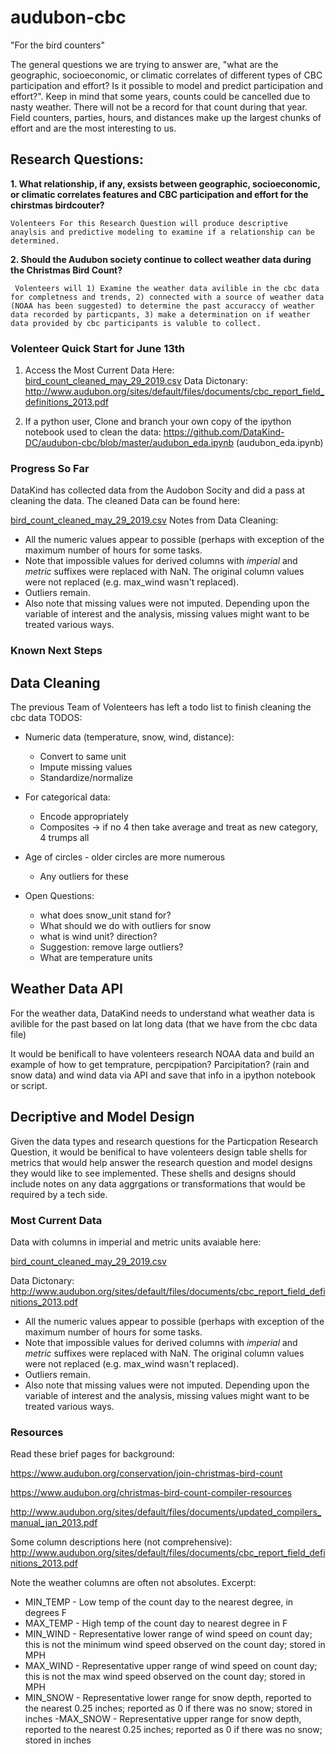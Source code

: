 # audubon-cbc
"For the bird counters"

The general questions we are trying to answer are, "what are the geographic, socioeconomic, or climatic correlates of different types of CBC participation and effort? Is it possible to model and predict participation and effort?".  Keep in mind that some years, counts could be cancelled due to nasty weather. There will not be a record for that count during that year.  Field counters, parties, hours, and distances make up the largest chunks of effort and are the most interesting to us.

## Research Questions: 
__1. What relationship, if any, exsists between geographic, socioeconomic, or climatic correlates features and CBC participation and effort for the chirstmas birdcouter?__

    Volenteers For this Research Question will produce descriptive anaylsis and predictive modeling to examine if a relationship can be determined.
  
 __2. Should the Audubon society continue to collect weather data during the Christmas Bird Count?__ 
 
     Volenteers will 1) Examine the weather data avilible in the cbc data for completness and trends, 2) connected with a source of weather data (NOAA has been suggested) to determine the past accuraccy of weather data recorded by particpants, 3) make a determination on if weather data provided by cbc participants is valuble to collect. 


### Volenteer Quick Start for June 13th 
1) Access the Most Current Data Here:
[bird_count_cleaned_may_29_2019.csv](bird_count_cleaned_may_29_2019.csv)
Data Dictonary: 
http://www.audubon.org/sites/default/files/documents/cbc_report_field_definitions_2013.pdf

2) If a python user, Clone and branch your own copy of the ipython notebook used to clean the data:
https://github.com/DataKind-DC/audubon-cbc/blob/master/audubon_eda.ipynb (audubon_eda.ipynb)

### Progress So Far
DataKind has collected data from the Audobon Socity and did a pass at cleaning the data. The cleaned Data can be found here:

[bird_count_cleaned_may_29_2019.csv](bird_count_cleaned_may_29_2019.csv)
Notes from Data Cleaning: 
- All the numeric values appear to possible (perhaps with exception of the maximum number of hours for some tasks. 
- Note that impossible values for derived columns with _imperial_ and _metric_ suffixes were replaced with NaN. The original column values were not replaced (e.g. max_wind wasn't replaced). 
- Outliers remain.
- Also note that missing values were not imputed. Depending upon the variable of interest and the analysis, missing values might want to be treated various ways.

### Known Next Steps 
## Data Cleaning 
The previous Team of Volenteers has left a todo list to finish cleaning the cbc data
  TODOS:
  
  - Numeric data (temperature, snow, wind, distance):
    - Convert to same unit
    - Impute missing values
    - Standardize/normalize
  
  - For categorical data:
    - Encode appropriately
    - Composites -> if no 4 then take average and treat as new category, 4 trumps all
  - Age of circles - older circles are more numerous
    - Any outliers for these
  
  - Open Questions:
    - what does snow_unit stand for?
    - What should we do with outliers for snow
    - what is wind unit? direction?
    - Suggestion: remove large outliers?
    - What are temperature units

## Weather Data API 
  For the weather data, DataKind needs to understand what weather data is avilible for the past based on lat long data (that we have from the cbc data file)
  
  It would be benificall to have volenteers research NOAA data and build an example of how to get temprature, percpipation? Parcipitation? (rain and snow data) and wind data via API and save that info in a ipython notebook or script. 
  
## Decriptive and Model Design 
Given the data types and research questions for the Particpation Research Question, it would be benifical to have volenteers design table shells for metrics that would help answer the research question and model designs they would like to see implemented. These shells and designs should include notes on any data aggrgations or transformations that would be required by a tech side. 
  


### Most Current Data

Data with columns in imperial and metric units avaiable here: 

[bird_count_cleaned_may_29_2019.csv](bird_count_cleaned_may_29_2019.csv)

Data Dictonary: 
http://www.audubon.org/sites/default/files/documents/cbc_report_field_definitions_2013.pdf

- All the numeric values appear to possible (perhaps with exception of the maximum number of hours for some tasks. 
- Note that impossible values for derived columns with _imperial_ and _metric_ suffixes were replaced with NaN. The original column values were not replaced (e.g. max_wind wasn't replaced). 
- Outliers remain.
- Also note that missing values were not imputed. Depending upon the variable of interest and the analysis, missing values might want to be treated various ways.


### Resources
Read these brief pages for background:

https://www.audubon.org/conservation/join-christmas-bird-count

https://www.audubon.org/christmas-bird-count-compiler-resources

http://www.audubon.org/sites/default/files/documents/updated_compilers_manual_jan_2013.pdf

Some column descriptions here (not comprehensive):
http://www.audubon.org/sites/default/files/documents/cbc_report_field_definitions_2013.pdf

Note the weather columns are often not absolutes. Excerpt:

- MIN_TEMP - Low temp of the count day to the nearest degree, in degrees F
- MAX_TEMP - High temp of the count day to nearest degree in F
- MIN_WIND - Representative lower range of wind speed on count day; this is not the minimum wind speed observed on the count day; stored in MPH
- MAX_WIND - Representative upper range of wind speed on count day; this is not the max wind speed observed on the count day; stored in MPH
- MIN_SNOW - Representative lower range for snow depth, reported to the nearest 0.25 inches; reported as 0 if there was no snow; stored in inches
-MAX_SNOW - Representative upper range for snow depth, reported to the nearest 0.25 inches;
reported as 0 if there was no snow; stored in inches
